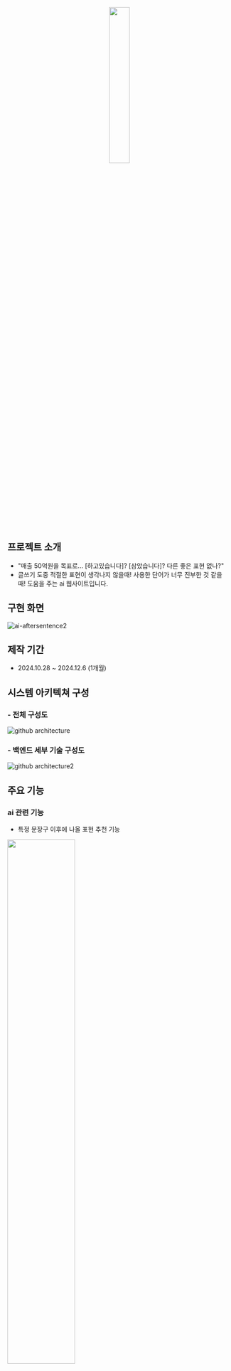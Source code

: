 <p align="center">
  <img src="https://github.com/user-attachments/assets/93f4befa-dbac-43ef-be99-d93f65dee73f" width="30%" />
</p>

## 프로젝트 소개
* "매출 50억원을 목표로... [하고있습니다]? [삼았습니다]? 다른 좋은 표현 없나?"
* 글쓰기 도중 적절한 표현이 생각나지 않을때! 사용한 단어가 너무 진부한 것 같을 때! 도움을 주는 ai 웹사이트입니다.
## 구현 화면

![ai-aftersentence2](https://github.com/user-attachments/assets/a4828ce5-2fc1-456c-885c-81b951c73d03)



## 제작 기간
* 2024.10.28 ~ 2024.12.6 (1개월)
## 시스템 아키텍쳐 구성
### - 전체 구성도
![github architecture](https://github.com/user-attachments/assets/ec508939-1ed9-4678-919b-c425aceb2dc9)
### - 백엔드 세부 기술 구성도
![github architecture2](https://github.com/user-attachments/assets/9254406e-eecd-46f0-a1a3-6fd47b62b9c5)
## 주요 기능
### ai 관련 기능

* 특정 문장구 이후에 나올 표현 추천 기능
<img src="https://github.com/user-attachments/assets/0c713c3e-2dda-4850-b533-fa0ce37d13a3" width="55%" />

    - 이용자가 편집하고 싶은 부분을 클릭
    - 이용자가 적어놓은 글을 전처리하여 ai 프롬프트에 전달, ai에서 나온 답변을 전처리하여 출력
  
* 특정 단어를 드래그시 문맥에 어울리는 다른 단어 추천 기능
<img src="https://github.com/user-attachments/assets/f9852a14-0e43-45a2-b96d-e03c3e4bd8b4" width="55%" />

    - 이용자가 편집하고 싶은 단어구를 드래그
    - 이용자가 적어놓은 글을 전처리하여 ai 프롬프트에 전달, ai에서 나온 답변을 전처리하여 출력

* 토큰 시스템을 설정하여 ai 요청 횟수 제한
  - ai 요청시 1토큰 차감, 4시간 지나면 토큰 갱신
* ai 재요청 기능
### 문서 편집 관련 기능

- undo, redo 기능
<img src="https://github.com/user-attachments/assets/a35f4f71-75a6-4336-9fbb-95136b6da9d8" width="49%" />

- 복사 기능
- 페이지 벗어나기 전 경고 기능
- 글자수 세기 기능
- ai 요청 버튼이 커서를 따라오도록 위치 배치
### 회원 관리 기능
- 네이버, 구글 소셜 로그인&회원가입 기능
<img src="https://github.com/user-attachments/assets/ecf33d19-7eb8-4be5-9bff-596e3b250253" width="49%" />


### 튜토리얼 화면
- 사이트 사용법 설명
  
### 오류 화면
<img src="https://github.com/user-attachments/assets/e311dc32-e88f-46ad-8ef5-2bc612ac1206" width="49%" />
<img src="https://github.com/user-attachments/assets/b3ec6deb-c87b-494d-9427-9804be09809b" width="49%" />
<img src="https://github.com/user-attachments/assets/a7dc999a-f58e-428e-989c-f850078d8912" width="49%" />
<img src="https://github.com/user-attachments/assets/465fdb08-88b5-49c0-8d44-ed2f5acedce7" width="49%" />
<img src="https://github.com/user-attachments/assets/bfdcdd0c-f171-4f0f-82c0-88b620714d42" width="49%" />

## 작성한 기술 블로그
* [챗 gpt api vs claude api 가격 비교 분석](https://annyeong46.tistory.com/58)
* [spring yml/yaml/properties 파일 작동 안됨 오류 해결](https://annyeong46.tistory.com/60)
* [spring boot에 claude API 연동하는 방법 정리](https://annyeong46.tistory.com/62)
* [react와 spring boot 간 연동하기 / 통신하기 정리](https://annyeong46.tistory.com/63)
* [(SpringBoot) jpaRepsitory bean 등록 관련 오류 해결](https://annyeong46.tistory.com/64)
* [(React)useBlocker 관련 오류 해결](https://annyeong46.tistory.com/65)
* [(React)UseEffect의 async/await 관련 오류 해결](https://annyeong46.tistory.com/67)
* [원격서버에 프로젝트 빌드시 서버 다운되는 문제 해결](https://annyeong46.tistory.com/68)
